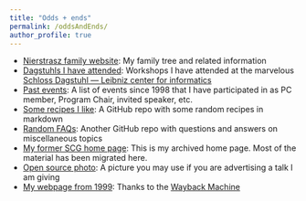 ```yaml
---
title: "Odds + ends"
permalink: /oddsAndEnds/
author_profile: true
---
```


- [Nierstrasz family website](https://www.family.nierstrasz.org): My family tree and related information
- [Dagstuhls I have attended](/dagstuhl): Workshops I have attended at the marvelous [Schloss Dagstuhl — Leibniz center for informatics](https://www.dagstuhl.de/en)
- [Past events](/past): A list of events since 1998 that I have participated in as PC member, Program Chair, invited speaker, etc.
- [Some recipes I like](https://github.com/onierstrasz/Notes): A GitHub repo with some random recipes in markdown
- [Random FAQs](https://github.com/onierstrasz/FAQ): Another GitHub repo with questions and answers on miscellaneous topics
- [My former SCG home page](https://scg.unibe.ch/legacy/oscar): This is my archived home page. Most of the material has been migrated here.
- [Open source photo](/oscarOpenSourcePicture): A picture you may use if you are advertising a talk I am giving
- [My webpage from 1999](http://web.archive.org/web/19990210095953/http://www.iam.unibe.ch/~oscar/): Thanks to the [Wayback Machine](http://web.archive.org)
